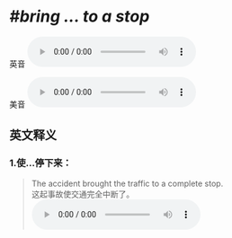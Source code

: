 # ***\#bring ... to a stop*** 
英音
<audio src="./media/bring ... to a stop1_AAC.aac" controls="controls"></audio>

美音
<audio src="./media/bring ... to a stop2_AAC.aac" controls="controls"></audio>



  

英文释义
---
### 1.**使…停下来：**  

 > The accident brought the traffic to a complete stop.  
 > 这起事故使交通完全中断了。    
<audio src="./media/stop-4.aac" controls="controls"></audio>


